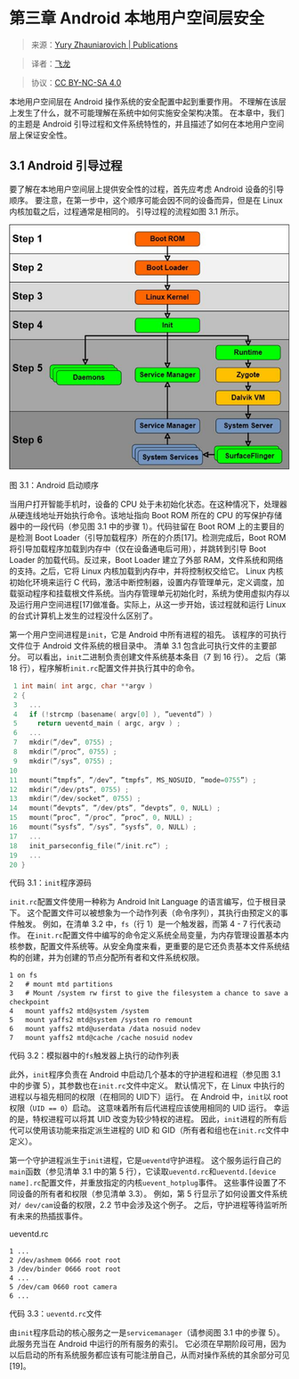 # 第三章 Android 本地用户空间层安全

> 来源：[Yury Zhauniarovich | Publications](http://www.zhauniarovich.com/pubs.html)

> 译者：[飞龙](https://github.com/)

> 协议：[CC BY-NC-SA 4.0](http://creativecommons.org/licenses/by-nc-sa/4.0/)

本地用户空间层在 Android 操作系统的安全配置中起到重要作用。 不理解在该层上发生了什么，就不可能理解在系统中如何实施安全架构决策。 在本章中，我们的主题是 Android 引导过程和文件系统特性的，并且描述了如何在本地用户空间层上保证安全性。

## 3.1 Android 引导过程

要了解在本地用户空间层上提供安全性的过程，首先应考虑 Android 设备的引导顺序。 要注意，在第一步中，这个顺序可能会因不同的设备而异，但是在 Linux 内核加载之后，过程通常是相同的。 引导过程的流程如图 3.1 所示。

![](img/3-1.jpg)

图 3.1：Android 启动顺序

当用户打开智能手机时，设备的 CPU 处于未初始化状态。在这种情况下，处理器从硬连线地址开始执行命令。该地址指向 Boot ROM 所在的 CPU 的写保护存储器中的一段代码（参见图 3.1 中的步骤 1）。代码驻留在 Boot ROM 上的主要目的是检测 Boot Loader（引导加载程序）所在的介质[17]。检测完成后，Boot ROM 将引导加载程序加载到内存中（仅在设备通电后可用），并跳转到引导 Boot Loader 的加载代码。反过来，Boot Loader 建立了外部 RAM，文件系统和网络的支持。之后，它将 Linux 内核加载到内存中，并将控制权交给它。 Linux 内核初始化环境来运行 C 代码，激活中断控制器，设置内存管理单元，定义调度，加载驱动程序和挂载根文件系统。当内存管理单元初始化时，系统为使用虚拟内存以及运行用户空间进程[17]做准备。实际上，从这一步开始，该过程就和运行 Linux 的台式计算机上发生的过程没什么区别了。

第一个用户空间进程是`init`，它是 Android 中所有进程的祖先。 该程序的可执行文件位于 Android 文件系统的根目录中。 清单 3.1 包含此可执行文件的主要部分。 可以看出，`init`二进制负责创建文件系统基本条目（7 到 16 行）。 之后（第 18 行），程序解析`init.rc`配置文件并执行其中的命令。

```c
 1 int main( int argc, char **argv ) 
 2 { 
 3   ...
 4   if (!strcmp (basename( argv[0] ), ”ueventd”) ) 
 5     return ueventd_main ( argc, argv ) ; 
 6   ...
 7   mkdir(”/dev”, 0755) ; 
 8   mkdir(”/proc”, 0755) ; 
 9   mkdir(”/sys”, 0755) ; 
10 
11   mount(”tmpfs”, ”/dev”, ”tmpfs”, MS_NOSUID, ”mode=0755”) ; 
12   mkdir(”/dev/pts”, 0755) ; 
13   mkdir(”/dev/socket”, 0755) ; 
14   mount(”devpts”, ”/dev/pts”, ”devpts”, 0, NULL) ; 
15   mount(”proc”, ”/proc”, ”proc”, 0, NULL) ; 
16   mount(”sysfs”, ”/sys”, ”sysfs”, 0, NULL) ; 
17   ... 
18   init_parseconfig_file(”/init.rc”) ; 
19   ... 
20 }
```

代码 3.1：`init`程序源码

`init.rc`配置文件使用一种称为 Android Init Language 的语言编写，位于根目录下。 这个配置文件可以被想象为一个动作列表（命令序列），其执行由预定义的事件触发。 例如，在清单 3.2 中，`fs`（行 1）是一个触发器，而第 4 - 7 行代表动作。 在`init.rc`配置文件中编写的命令定义系统全局变量，为内存管理设置基本内核参数，配置文件系统等。从安全角度来看，更重要的是它还负责基本文件系统结构的创建，并为创建的节点分配所有者和文件系统权限。

```
1 on fs 
2   # mount mtd partitions 
3   # Mount /system rw first to give the filesystem a chance to save a checkpoint 
4   mount yaffs2 mtd@system /system 
5   mount yaffs2 mtd@system /system ro remount 
6   mount yaffs2 mtd@userdata /data nosuid nodev 
7   mount yaffs2 mtd@cache /cache nosuid nodev
```

代码 3.2：模拟器中的`fs`触发器上执行的动作列表

此外，`init`程序负责在 Android 中启动几个基本的守护进程和进程（参见图 3.1 中的步骤 5），其参数也在`init.rc`文件中定义。 默认情况下，在 Linux 中执行的进程以与祖先相同的权限（在相同的 UID下）运行。 在 Android 中，`init`以 root 权限（`UID == 0`）启动。 这意味着所有后代进程应该使用相同的 UID 运行。 幸运的是，特权进程可以将其 UID 改变为较少特权的进程。 因此，`init`进程的所有后代可以使用该功能来指定派生进程的 UID 和 GID（所有者和组也在`init.rc`文件中定义）。

第一个守护进程派生于`init`进程，它是`ueventd`守护进程。 这个服务运行自己的`main`函数（参见清单 3.1 中的第 5 行），它读取`ueventd.rc`和`ueventd.[device name].rc`配置文件，并重放指定的内核`uevent_hotplug`事件。 这些事件设置了不同设备的所有者和权限（参见清单 3.3）。 例如，第 5 行显示了如何设置文件系统对`/ dev/cam`设备的权限，2.2 节中会涉及这个例子。 之后，守护进程等待监听所有未来的热插拔事件。

ueventd.rc

```
1 ...
2 /dev/ashmem 0666 root root 
3 /dev/binder 0666 root root 
4 ...
5 /dev/cam 0660 root camera 
6 ...
```

代码 3.3：`ueventd.rc`文件

由`init`程序启动的核心服务之一是`servicemanager`（请参阅图 3.1 中的步骤 5）。 此服务充当在 Android 中运行的所有服务的索引。 它必须在早期阶段可用，因为以后启动的所有系统服务都应该有可能注册自己，从而对操作系统的其余部分可见[19]。
